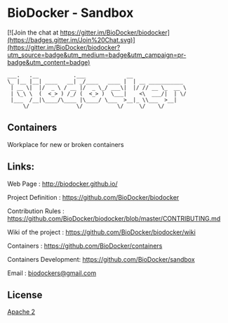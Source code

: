 BioDocker - Sandbox
=========

[![Join the chat at https://gitter.im/BioDocker/biodocker](https://badges.gitter.im/Join%20Chat.svg)](https://gitter.im/BioDocker/biodocker?utm_source=badge&utm_medium=badge&utm_campaign=pr-badge&utm_content=badge)

```
___.   .__           .___             __                 
\_ |__ |__| ____   __| _/____   ____ |  | __ ___________ 
 | __ \|  |/  _ \ / __ |/  _ \_/ ___\|  |/ // __ \_  __ \
 | \_\ \  (  <_> ) /_/ (  <_> )  \___|    <\  ___/|  | \/
 |___  /__|\____/\____ |\____/ \___  >__|_ \\___  >__|   
     \/               \/           \/     \/    \/       

 ```

Containers
--------
Workplace for new or broken containers

Links:
-------
Web Page              : http://biodocker.github.io/

Project Definition    : https://github.com/BioDocker/biodocker

Contribution Rules    : https://github.com/BioDocker/biodocker/blob/master/CONTRIBUTING.md

Wiki of the project   : https://github.com/BioDocker/biodocker/wiki

Containers            : https://github.com/BioDocker/containers

Containers Development: https://github.com/BioDocker/sandbox

Email                 : biodockers@gmail.com

License
----------

[Apache 2](http://www.apache.org/licenses/LICENSE-2.0)
